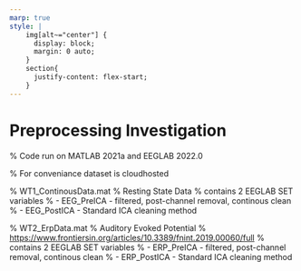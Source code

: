 ```yaml
---
marp: true
style: |
    img[alt~="center"] {
      display: block;
      margin: 0 auto;
    }
    section{
      justify-content: flex-start;
    }
---
```

# **Preprocessing Investigation**

% Code run on MATLAB 2021a and EEGLAB 2022.0

% For conveniance dataset is cloudhosted

% WT1_ContinousData.mat
% Resting State Data
% contains 2 EEGLAB SET variables
%  - EEG_PreICA  - filtered, post-channel removal, continous clean
%  - EEG_PostICA - Standard ICA cleaning method

% WT2_ErpData.mat
% Auditory Evoked Potential
% https://www.frontiersin.org/articles/10.3389/fnint.2019.00060/full
% contains 2 EEGLAB SET variables
%  - ERP_PreICA  - filtered, post-channel removal, continous clean
%  - ERP_PostICA - Standard ICA cleaning method